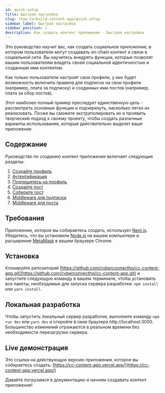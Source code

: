 ```yaml
---
id: quick-setup
title: Быстрая настройка
slug: /how-to/build-content-app/quick-setup
sidebar_label: Быстрая настройка
sidebar_position: 1
description: Как создать контент приложение - Быстрая настройка
---
```


Это руководство научит вас, как создать социальное приложение, в котором пользователи могут создавать on-chain контент и связи в социальной сети. Вы научитесь внедрять функции, которые позволят вашим пользователям владеть своей социальной идентичностью и созданным ими контентом.

Как только пользователи настроят свои профили, у них будет возможность включить правила для подписок на свои профили (например, плата за подписку) и созданных ими постов (например, плата за сбор постов).

Этот наиболее полный пример преследует единственную цель - рассмотреть основные функции и подчеркнуть, насколько легко их реализовать. Позже вы сможете экстраполировать их и проявить творческий подход к своему проекту, чтобы создать различные варианты использования, которые действительно выделят ваше приложение.

## Содержание

Руководство по созданию контент приложения включает следующие разделы:

1. [Создайте профиль](/how-to/build-content-app/create-a-profile)
2. [Аутентификация](/how-to/build-content-app/authentication)
3. [Подпишитесь на профиль](/how-to/build-content-app/subscribe-to-profile)
4. [Создайте пост](/how-to/build-content-app/create-a-post)
5. [Соберите пост](/how-to/build-content-app/collect-a-post)
6. [Middleware для подписки](/how-to/build-content-app/middleware-for-subscribe)
7. [Middleware для поста](/how-to/build-content-app/middleware-for-post)

## Требования

Приложение, которое вы собираетесь создать, использует [Next.js](https://nextjs.org/). Убедитесь, что вы установили [Node.js](https://nodejs.org/en/download/) на вашем компьютере и расширение [MetaMask](https://metamask.io/) в вашем браузере Chrome.

## Установка

Клонируйте репозиторий [https://github.com/cyberconnecthq/cc-content-app.git](https://github.com/cyberconnecthq/cc-content-app.git) и запустите следующую команду в вашем терминале, чтобы установить все пакеты, необходимые для запуска сервера разработки: `npm install` или `yarn install`.

## Локальная разработка

Чтобы запустить локальный сервер разработки, выполните команду `npm run dev` или `yarn dev` и откройте в окне браузера http://localhost:3000. Большинство изменений отражаются в реальном времени без необходимости перезагрузки сервера.

## Live демонстрация

Это ссылка на действующую версию приложения, которое вы собираетесь создать: [https://cc-content-app.vercel.app/](https://cc-content-app.vercel.app/)

Давайте погрузимся в документацию и начнем создавать контент приложение!
